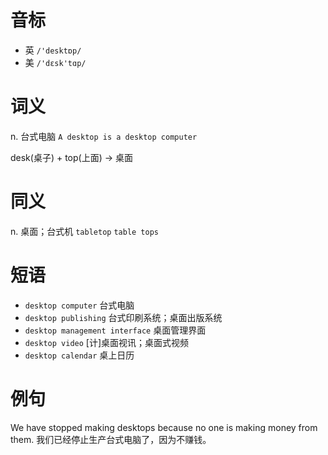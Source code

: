 # 音标

- 英 `/'desktɒp/`
- 美 `/'dɛsk'tɑp/`

# 词义

n. 台式电脑
`A desktop is a desktop computer`



desk(桌子) + top(上面) → 桌面

# 同义

n. 桌面；台式机
`tabletop` `table tops`

# 短语

- `desktop computer` 台式电脑
- `desktop publishing` 台式印刷系统；桌面出版系统
- `desktop management interface` 桌面管理界面
- `desktop video` [计]桌面视讯；桌面式视频
- `desktop calendar` 桌上日历

# 例句

We have stopped making desktops because no one is making money from them.
我们已经停止生产台式电脑了，因为不赚钱。


